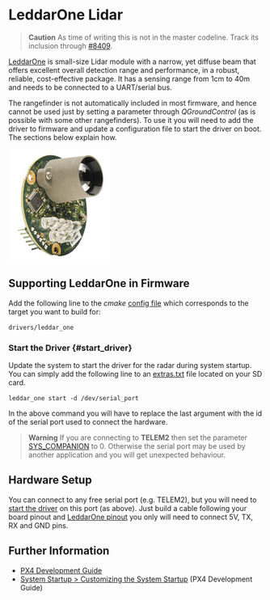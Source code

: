# LeddarOne Lidar

> **Caution** As time of writing this is not in the master codeline. Track its inclusion through [#8409](https://github.com/PX4/Firmware/pull/8409).

[LeddarOne](https://leddartech.com/modules/leddarone/) is small-size Lidar module with a narrow, yet diffuse beam that offers excellent overall detection range and performance, in a robust, reliable, cost-effective package. It has a sensing range from 1cm to 40m and needs to be connected to a UART/serial bus.

The rangefinder is not automatically included in most firmware, and hence cannot be used just by setting a parameter through *QGroundControl* (as is possible with some other rangefinders). 
To use it you will need to add the driver to firmware and update a configuration file to start the driver on boot. The sections below explain how.

<img src="../../assets/hardware/sensors/leddar_one.jpg" alt="LeddarOne Lidar rangefinder" width="200px" />


## Supporting LeddarOne in Firmware

Add the following line to the *cmake* [config file](https://github.com/PX4/Firmware/tree/master/cmake/configs) which corresponds to the target you want to build for:
```
drivers/leddar_one
```

### Start the Driver {#start_driver}

Update the system to start the driver for the radar during system startup.
You can simply add the following line to an [extras.txt](https://dev.px4.io/en/advanced/system_startup.html) file located on your SD card.
```
leddar_one start -d /dev/serial_port
```

In the above command you will have to replace the last argument with the id of the serial port used to connect the hardware. 

> **Warning** If you are connecting to **TELEM2** then set the parameter [SYS_COMPANION](../advanced_config/parameter_reference.md#SYS_COMPANION) to 0. Otherwise the
serial port may be used by another application and you will get unexpected behaviour.


## Hardware Setup

You can connect to any free serial port (e.g. TELEM2), but you will need to [start the driver](#start_driver) on this port (as above).
Just build a cable following your board pinout and [LeddarOne pinout](https://leddartech.com/app/uploads/dlm_uploads/2017/05/Spec-Sheets-LeddarOne-27octobre2017-web.pdf) you only will need to connect 5V, TX, RX and GND pins.

## Further Information

<!-- Would be good to add links to topics on adding drivers to firmware -->
* [PX4 Development Guide](https://dev.px4.io/en/)
* [System Startup > Customizing the System Startup](https://dev.px4.io/en/advanced/system_startup.html#customizing-the-system-startup) (PX4 Development Guide)
